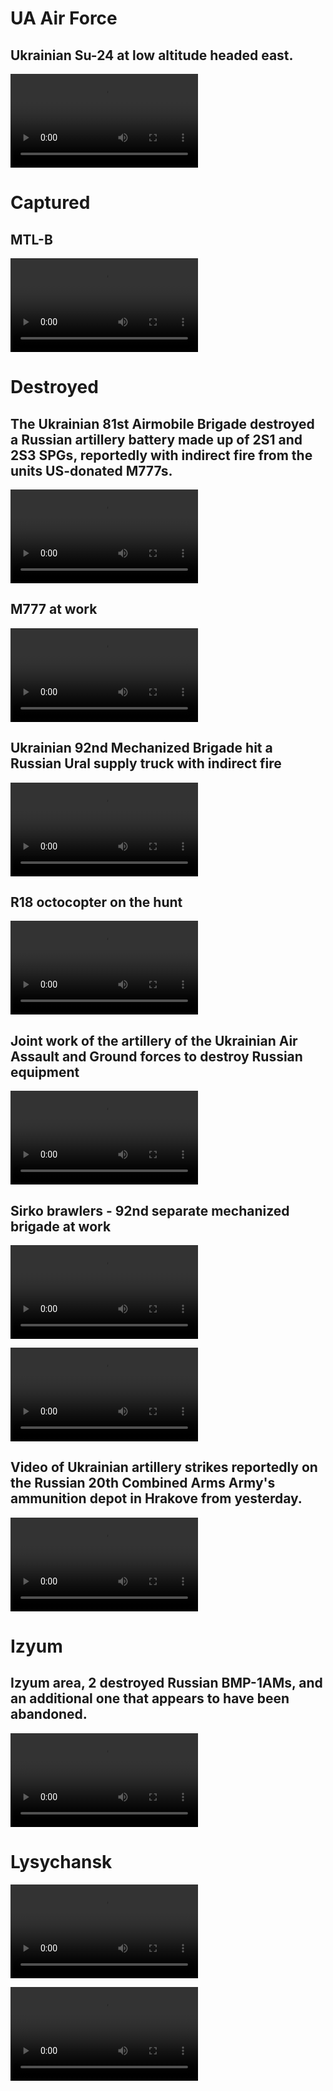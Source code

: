 # UA Air Force

## Ukrainian Su-24 at low altitude headed east.

<video 
  src="https://user-images.githubusercontent.com/34960418/176541040-defcc690-74ac-4db3-bc8b-83339bbd01ac.mp4" controls="controls" style="max-width: 730px;">
</video>


# Captured

## MTL-B

<video 
  src="https://user-images.githubusercontent.com/34960418/176539401-7b79cb10-1179-4bf7-baa8-60c9e4a3031a.mp4" controls="controls" style="max-width: 730px;">
</video>


# Destroyed

## The Ukrainian 81st Airmobile Brigade destroyed a Russian artillery battery made up of 2S1 and 2S3 SPGs, reportedly with indirect fire from the units US-donated M777s.

<video 
  src="https://user-images.githubusercontent.com/34960418/176519267-3ed5c3c3-df5f-4829-9da4-1c2bcd46c78a.mp4" controls="controls" style="max-width: 730px;">
</video>


## M777 at work 

<video 
  src="https://user-images.githubusercontent.com/34960418/176520255-1a6e1afb-09bd-4dbb-ab7c-c231908ae31b.mp4" controls="controls" style="max-width: 730px;">
</video>


## Ukrainian 92nd Mechanized Brigade hit a Russian Ural supply truck with indirect fire

<video 
  src="https://user-images.githubusercontent.com/34960418/176536263-8b16ac16-535f-43f7-bee2-05e8e9eb55f2.mp4" controls="controls" style="max-width: 730px;">
</video>


## R18 octocopter on the hunt

<video 
  src="https://user-images.githubusercontent.com/34960418/176540540-0c8ed8bd-a5c4-44f0-98a5-6f4ee98f2177.mp4" controls="controls" style="max-width: 730px;">
</video>


## Joint work of the artillery of the Ukrainian Air Assault and Ground forces to destroy Russian equipment

<video 
  src="https://user-images.githubusercontent.com/34960418/176544106-0a655615-d8c1-444b-beaa-b238508eb157.mp4" controls="controls" style="max-width: 730px;">
</video>


## Sirko brawlers - 92nd separate mechanized brigade at work

<video 
  src="https://user-images.githubusercontent.com/34960418/176544633-f219062b-530e-46be-96c5-ddc59afa3a20.mp4" controls="controls" style="max-width: 730px;">
</video>

<video 
  src="https://user-images.githubusercontent.com/34960418/176544500-c628a0e8-88f3-4c29-b820-1908705d7169.mp4" controls="controls" style="max-width: 730px;">
</video>


## Video of Ukrainian artillery strikes reportedly on the Russian 20th Combined Arms Army's ammunition depot in Hrakove from yesterday.

<video 
  src="https://user-images.githubusercontent.com/34960418/176551705-124c4c51-68dd-47a2-9cbf-5d22185a109f.mp4" controls="controls" style="max-width: 730px;">
</video>


# Izyum 

## Izyum area, 2 destroyed Russian BMP-1AMs, and an additional one that appears to have been abandoned.

<video 
  src="https://user-images.githubusercontent.com/34960418/176541642-544a4c3d-2b78-46ee-b0f1-3ebfd4e41be1.mp4" controls="controls" style="max-width: 730px;">
</video>


# Lysychansk

<video 
  src="https://user-images.githubusercontent.com/34960418/176551843-a6c47f6e-e7af-4b3e-a0d9-e5b6817924d7.mp4" controls="controls" style="max-width: 730px;">
</video>

<video 
  src="https://user-images.githubusercontent.com/34960418/176551896-ee0ad6e3-0637-4364-ad20-dab411e7eea7.mp4" controls="controls" style="max-width: 730px;">
</video>

